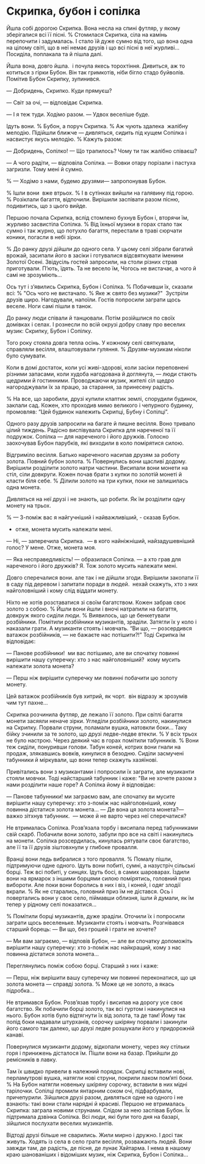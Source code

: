 # Скрипка, бубон і сопілка

Йшла собі дорогою Скрипка.
Вона несла на спині футляр, у якому зберігалися всі її пісні.
% Стомилася Скрипка, сіла на камінь перепочити і задумалась.
І стало їй дуже сумно від того, що вона одна на цілому світі, що в неї немає друзів і що всі пісні в неї журливі...
Посиділа, поплакала та й пішла далі.

Йшла вона, довго йшла.
 і почула якесь торохтіння.
Дивиться, аж то котиться з гірки Бубон.
Він так гримкотів, ніби бігло стадо буйволів.
Помітив Бубон Скрипку, зупинився.

— Добридень, Скрипко.
Куди прямуєш?

— Світ за очі, — відповідає Скрипка.

— І я теж туди.
Ходімо разом.
— Удвох веселіше буде.

Ідуть вони.
% Бубон, а поруч Скрипка.
% Аж чують здалека  жалібну мелодію.
Підійшли ближче — дивляться, сидить під кущем Сопілка і насвистує якусь мелодію.
% Кажуть разом:

— Добридень, Сопілко!
— Що трапилось?
Чому ти так жалібно співаєш?

— А чого радіти, — відповіла Сопілка.
— Вовки отару порізали і пастуха загризли.
Тому мені й сумно.

% — Ходімо з нами, будемо друзями— запропонував Бубон.

% Ішли вони  вже втрьох.
% І в сутінках вийшли на галявину під горою.
% Розіклали багаття, відпочили.
Вирішили заспівати разом пісню, подивитись, що з цього вийде.

Першою почала Скрипка, вслід стомлено бухнув Бубон і, вторячи їм, журливо засвистіла Сопілка.
% Від їхньої музики в горах стало так сумно і так журно, що потухло багаття, перестали в траві сюрчати коники, погасли в небі зірки.

% До ранку друзі дійшли до одного села.
У цьому селі зібрали багатий врожай, засипали його в засіки і готувалися відсвяткувати іменини Золотої Осені.
Звідусіль гостей запросили, на столи різних страв приготували.
П’ють, їдять.
Та не весело їм, Чогось не вистачає, а чого й самі не зрозуміють...

Ось тут і з’явились Скрипка, Бубон і Сопілка.
% Побачивши їх, сказали всі:
% "Ось чого не вистачало.
% Яке ж свято без музики?" 
Зустріли друзів щиро.
Нагодували, напоїли.
Гостів попросили заграти щось веселе.
Ноги самі пішли в танок.

До ранку люди співали й танцювали.
Потім розійшлися по своїх домівках і селах.
І рознесли по всій окрузі добру славу про веселих музик: Скрипку, Бубон і Сопілку.

Того року стояла довга тепла осінь.
У кожному селі святкували, справляли весілля, влаштовували гуляння.
% Друзям-музикам ніколи було сумувати.

Коли в домі достаток, коли усі живі-здорові, коли засіки переповнені різними запасами, коли худоба нагодована й доглянута, — люди стають щедрими й гостинними.
Проводжаючи музик, жителі сіл щедро нагороджували їх за працю, за старання, за принесену радість.

% На все, що заробили, друзі купили клаптик землі, спорудили будинок, заклали сад.
Кожен, хто проходив мимо великого і чепурного будинку, промовляв: “Цей будинок належить Скрипці, Бубну і Сопілці”.

Одного разу друзів запросили на багате й пишне весілля.
Воно тривало цілий тиждень.
Радісно виспівувала Скрипка для нареченої та її подружок.
Сопілка — для нареченого і його дружків.
Голосно заохочував Бубон парубків, які виходили в коло помірятися силою.

Відгриміло весілля.
Батько нареченого насипав друзям за роботу золота.
Повний бубон золота.
% Повернулись вони щасливі додому.
Вирішили розділити золото натри частини.
Висипали вони монети на стіл, сіли довкруги.
Кожен почав брати з купки по золотій монеті й класти біля себе.
% Ділили золото на три купки, поки не залишилась одна монета.

Дивляться на неї друзі і не знають, що робити.
Як їм розділити одну монету на трьох.

% — З-поміж вас я найгучніший і найважливіший, - сказав Бубон.
- отже, монета мусить належати мені.

— Ні, — заперечила Скрипка.
 — в кого найніжніший, найзадушевніший голос?
У мене.
Отже, монета моя.

— Яка несправедливість!
— образилася Сопілка.
— а хто грав для нареченого і його дружків?
Я.
Тож золото мусить належати мені.

Довго сперечалися вони.
але так і не дійшли згоди.
Вирішили закопати її в саду під деревом і запитати поради в людей.
 нехай скажуть, хто з них найголовніший і кому слід віддати монету.

Ніхто не хотів розставатися зі своїм багатством.
Кожен забрав своє золото з собою.
% Йшли вони йшли і вночі натрапили на багаття, довкруж якого сиділи люди.
% Виявилось, що це бенкетували розбійники.
Помітили розбійники музикантів, зраділи.
Затягли їх у коло і наказали грати.
А музиканти стоять і мовчать.
“Ви що, — розсердився ватажок розбійників, — не бажаєте нас потішити?!”
Тоді Скрипка їм відповідає:

— Панове розбійники!
 ми вас потішимо, але ви спочатку повинні вирішити нашу суперечку: хто з нас найголовніший?
 кому мусить належати золота монета?

— Перш ніж вирішити суперечку ми повинні побачити цю золоту монету.

Цей ватажок розбійників був хитрий, як чорт.
 він відразу ж зрозумів чим тут пахне...

Скрипка розчинила футляр, де лежало її золото.
При світлі багаття монети засяяли неначе зірки.
Угледіли розбійники золото, накинулися на Скрипку.
Порвали струни, поламали вушка, натовкли боки...
Таку бійку зчинили за те золото, що друзі ледве-ледве втекли.
% У всіх трьох не було настрою.
Через деякий час в горах помітили табунників.
% Вони теж сиділи, понуривши голови.
Табун коней, котрих вони гнали на продаж, злякавшись вовків, кинулися в безодню.
Сиділи засмучені табунники й міркували, що вони тепер скажуть хазяїнові.

Привітались вони з музикантами і попросили їх заграти, але музиканти стояли мовчки.
Тоді найстарший табунник і каже: "Ви не хочете разом з нами розділити наше горе?
А Сопілка йому й відповідає:

— Панове табунники!
ми заграємо вам, але спочатку ви мусите вирішити нашу суперечку: хто з-поміж нас найголовніший, кому повинна дістатися золота монета...
— Де вона ця золота монета?— важко зітхнув табунник.
 — може й не варто через неї сперечатися?

Не втрималась Сопілка.
Розв’язала торбу і висипала перед табунниками свій скарб.
Побачили вони золото, забули про все на світі і накинулись на монети.
Сопілка розсердилась, кинулась рятувати своє багатство, але її та її друзів зіштовхнули у глибоке провалля.

Вранці вони ледь вибралися з того провалля.
% Помалу пішли, підтримуючи одне одного.
Ідуть вони побиті, сумні, а назустріч сільські борці.
Теж всі побиті, у синцях.
Ідуть босі, в самих шароварах.
Їздили вони на ярмарок з іншими борцями силою помірятись, головний приз вибороти.
Але поки вони боролись в них і віз, і коней, і одяг злодії вкрали.
% Як не старались, головний приз їм не дістався.
Ось і повертались вони у своє село, піймавши облизня, ішли й думали, як їм тепер у рідному селі показатися...

% Помітили борці музикантів, дуже зраділи.
Оточили їх і попросили заграти щось веселеньке.
Музиканти стоять і мовчать.
Розгнівався старший борець:
— Ви що, без грошей і грати не хочете?

— Ми вам заграємо, — відповів Бубон, — але ви спочатку допоможіть вирішити нашу суперечку: хто з-поміж нас найкращий, кому з нас повинна дістатися золота монета...

Переглянулись поміж собою борці.
Старший з них і каже:

— Перш, ніж вирішити вашу суперечку ми повинні переконатися, що ця золота монета — справді золота.
% Може це не золото, а якась підробка...

Не втримався Бубон.
Розв’язав торбу і висипав на дорогу усе своє багатство.
Як побачили борці золото, так всі гуртом і накинулися на нього.
Бубон хотів було відтягнути їх від золота, та де там!
Йому так попід боки надавали штурханів, сорочку шкіряну порвали і закинули його самого так далеко, що друзі ледве розшукали його у придорожній канаві.

Повернулися музиканти додому, відкопали монету, через яку стільки горя і принижень дісталося їм.
Пішли вони на базар.
Прийшли до ремісників в лавку.

Там їх швидко привели в належний порядок.
Скрипці вставили нові, перламутрові вушка, натягли нові струни, покрили лаком пом’яті боки.
% На Бубон натягли новеньку шкіряну сорочку, вставили в них мідні тарілочки.
Сопілці промили янтарним соком очі, підфарбували, причепурили.
Зійшлися друзі разом, дивляться одне на одного і не взнають: такі вони стали нарядні й красиві.
Першою не втрималась Скрипка: заграла новими струнами.
Слідом за нею заспівав Бубон.
Їх підтримала дзвінка Сопілка.
Всі люди, які були того дня на базарі, зійшлися послухати веселих музикантів.

Відтоді друзі більше не сварились.
Жили мирно і дружно.
І досі так живуть.
Ходять із села в село грати весілля, розважають людей.
Вони завжди там, де радість, де пісня, де лунає Хайтарма.
І нема в нашому краю шанованіших і відоміших музик, ніж Скрипка, Бубон і Сопілка...
